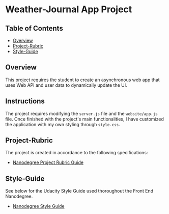 # Weather-Journal App Project

## Table of Contents

* [Overview](#overview)
* [Project-Rubric](#project-rubric)
* [Style-Guide](#style-guide)

## Overview

This project requires the student to create an asynchronous web app that uses Web API and user data to dynamically update the UI. 

## Instructions

The project requires modifying the `server.js` file and the `website/app.js` file. 
Once finished with the project's main functionalities, I have customized the application with my own styling through `style.css`.


## Project-Rubric

The project is created in accordance to the following specifications:

* [Nanodegree Project Rubric Guide](https://review.udacity.com/#!/rubrics/2655/view/)


## Style-Guide

See below for the Udacity Style Guide used thoroughout the Front End Nanodegree.

* [Nanodegree Style Guide](http://udacity.github.io/frontend-nanodegree-styleguide/)
